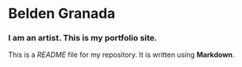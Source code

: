 
# Belden Granada

### I am an artist. This is my portfolio site.

This is a *README* file for my repository. It is written using **Markdown**.
